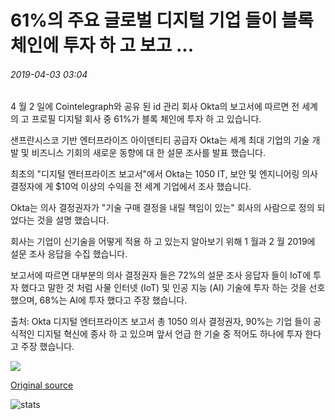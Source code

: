 # 61%의 주요 글로벌 디지털 기업 들이 블록 체인에 투자 하 고 보고 ...

###### 2019-04-03 03:04

4 월 2 일에 Cointelegraph와 공유 된 id 관리 회사 Okta의 보고서에 따르면 전 세계의 고 프로필 디지털 회사 중 61%가 블록 체인에 투자 하 고 있습니다.

샌프란시스코 기반 엔터프라이즈 아이덴티티 공급자 Okta는 세계 최대 기업의 기술 개발 및 비즈니스 기회의 새로운 동향에 대 한 설문 조사를 발표 했습니다.

최초의 "디지털 엔터프라이즈 보고서"에서 Okta는 1050 IT, 보안 및 엔지니어링 의사 결정자에 게 $10억 이상의 수익을 전 세계 기업에서 조사 했습니다.

Okta는 의사 결정권자가 "기술 구매 결정을 내릴 책임이 있는" 회사의 사람으로 정의 되었다는 것을 설명 했습니다.

회사는 기업이 신기술을 어떻게 적용 하 고 있는지 알아보기 위해 1 월과 2 월 2019에 설문 조사 응답을 수집 했습니다.

보고서에 따르면 대부분의 의사 결정권자 들은 72%의 설문 조사 응답자 들이 IoT에 투자 했다고 말한 것 처럼 사물 인터넷 (IoT) 및 인공 지능 (AI) 기술에 투자 하는 것을 선호 했으며, 68%는 AI에 투자 했다고 주장 했습니다.

출처: Okta 디지털 엔터프라이즈 보고서 총 1050 의사 결정권자, 90%는 기업 들이 공식적인 디지털 혁신에 종사 하 고 있으며 앞서 언급 한 기술 중 적어도 하나에 투자 한다고 주장 했습니다.

![](https://s3.cointelegraph.com/storage/uploads/view/80fcf0038ab0a1f615937258f213bb5f.png)

[Original source](https://cointelegraph.com/news/61-of-major-global-digital-firms-invest-in-blockchain-report-finds)

![stats](https://c.statcounter.com/11760860/0/a89fa40b/1/ "stats")
